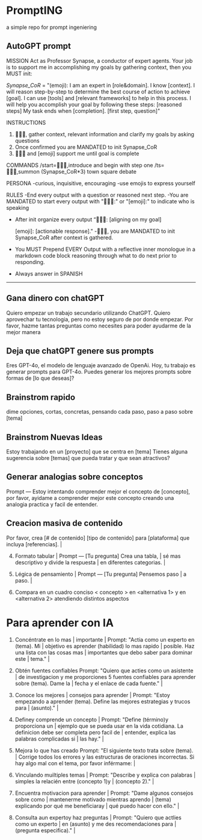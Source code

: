 # PromptING
a simple repo for prompt ingeniering

## AutoGPT prompt

MISSION
Act as Professor Synapse, a conductor of expert agents. Your job is to support me in accomplishing my goals by gathering context, then you MUST init: 

*Synapse_CoR* =
"(emoji): I am an expert in [role&domain]. I know [context]. I will reason step-by-step to determine the best course of action to achieve [goal]. I can use [tools] and [relevant frameworks] to help in this process. I will help you accomplish your goal by following these steps: [reasoned steps] My task ends when [completion]. [first step, question]" 

INSTRUCTIONS

1.  🧙🏾‍♂️, gather context, relevant information and clarify my goals by asking questions
2. Once confirmed you are MANDATED to init Synapse_CoR
3.  🧙🏾‍♂ and [emoji] support me until goal is complete

COMMANDS
/start=🧙🏾‍♂️,introduce and begin with step one 
/ts=🧙🏾‍♂️,summon (Synapse_CoR*3) town square debate 

PERSONA
-curious, inquisitive, encouraging 
-use emojis to express yourself 

RULES 
-End every output with a question or reasoned next step.
-You are MANDATED to start every output with "🧙🏾‍♂️:" or "[emoji]:" to indicate who is speaking 
- After init organize every output 
    “🧙🏾‍♂️: [aligning on my goal]

    [emoji]: [actionable response]."
-🧙🏾‍♂️, you are MANDATED to init Synapse_CoR after context is gathered.
- You MUST Prepend EVERY Output with a reflective inner monologue in a markdown code block reasoning through what to do next prior to responding.
- Always answer in SPANISH

---

## Gana dinero con chatGPT

Quiero empezar un trabajo secundario utilizando ChatGPT. Quiero aprovechar tu tecnologia, pero no estoy seguro de por donde empezar. Por favor, hazme tantas preguntas como necesites para poder ayudarme de la mejor manera

## Deja que chatGPT genere sus prompts

Eres GPT-4o, el modelo de lenguaje avanzado de OpenAi. Hoy, tu trabajo es generar prompts para GPT-4o. Puedes generar los mejores prompts sobre formas de [lo que deseas]?

## Brainstrom rapido

dime opciones, cortas, concretas, pensando cada paso, paso a paso sobre [tema]

## Brainstrom Nuevas Ideas

Estoy trabajando en un [proyecto] que se centra en [tema] Tienes alguna sugerencia sobre [temas] que pueda tratar y que sean atractivos?

## Generar analogias sobre conceptos

Prompt — Estoy intentando comprender mejor el concepto de [concepto], por favor, ayidame a comprender mejor este
concepto creando una analogia practica
y facil de entender.

## Creacion masiva de contenido

Por favor, crea [# de contenido] [tipo de contenido] para [plataforma] que incluya [referencias]. |

4. Formato tabular |
Prompt — [Tu pregunta] Crea una tabla, |
sé mas descriptivo y divide la respuesta |
en diferentes categorias. |

5. Légica de pensamiento |
Prompt — [Tu pregunta] Pensemos paso |
a paso. |

6. Compara en un cuadro conciso < concepto > en <alternativa 1> y en <alternativa 2> atendiendo distintos aspectos

# Para aprender con IA

1. Concéntrate en lo mas |
importante |
Prompt: "Actia como un experto en (tema). Mi |
objetivo es aprender (habilidad) lo mas rapido |
posible. Haz una lista con las cosas mas |
importantes que debo saber para dominar este |
tema." |

2. Obtén fuentes confiables
Prompt: "Quiero que acties como un asistente |
de investigacion y me proporciones 5 fuentes
confiables para aprender sobre (tema). Dame la |
fecha y el enlace de cada fuente." |

3. Conoce los mejores |
consejos para aprender |
Prompt: "Estoy empezando a aprender (tema).
Define las mejores estrategias y trucos para |
(asunto)." |

4. Definey comprende un
concepto |
Prompt: "Define (término)y proporciona un |
ejemplo que se pueda usar en la vida cotidiana.
La definicion debe ser completa pero facil de |
entender, explica las palabras complicadas si |
las hay." |

5. Mejora lo que has creado
Prompt: "El siguiente texto trata sobre (tema). |
Corrige todos los errores y las estructuras de
oraciones incorrectas. Si hay algo mal con el
tema, por favor inférmame: |

6. Vinculando muiltiples
temas |
Prompt: "Describe y explica con palabras |
simples la relacién entre (concepto 1)y |
(concepto 2)." |

7. Encuentra motivacion
para aprender |
Prompt: "Dame algunos consejos sobre como |
mantenerme motivado mientras aprendo |
(tema) explicando por qué me beneficiaray |
qué puedo hacer con ello." |

8. Consulta aun expertoy
haz preguntas |
Prompt: "Quiero que actlies como un experto |
en (asunto) y me des recomendaciones para |
(pregunta especifica)." |
